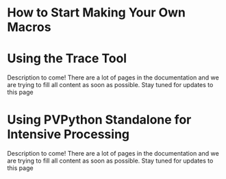 # How to Start Making Your Own Macros

<!--- TODO --->

# Using the Trace Tool
Description to come! There are a lot of pages in the documentation and we are trying to fill all content as soon as possible. Stay tuned for updates to this page

# Using PVPython Standalone for Intensive Processing
Description to come! There are a lot of pages in the documentation and we are trying to fill all content as soon as possible. Stay tuned for updates to this page
